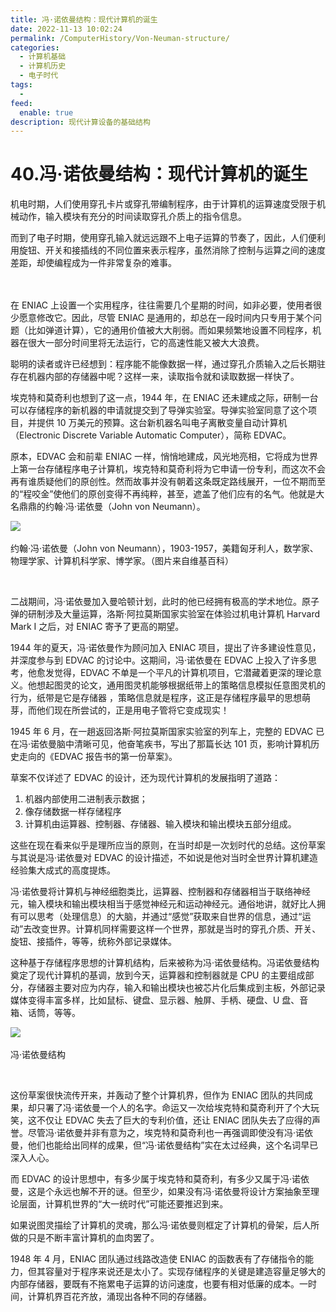 ```yaml
---
title: 冯·诺依曼结构：现代计算机的诞生
date: 2022-11-13 10:02:24
permalink: /ComputerHistory/Von-Neuman-structure/
categories:
  - 计算机基础
  - 计算机历史
  - 电子时代
tags:
  - 
feed:
  enable: true
description: 现代计算设备的基础结构
---
```



# 40.冯·诺依曼结构：现代计算机的诞生

机电时期，人们使用穿孔卡片或穿孔带编制程序，由于计算机的运算速度受限于机械动作，输入模块有充分的时间读取穿孔介质上的指令信息。

而到了电子时期，使用穿孔输入就远远跟不上电子运算的节奏了，因此，人们便利用旋钮、开关和接插线的不同位置来表示程序，虽然消除了控制与运算之间的速度差距，却使编程成为一件非常复杂的难事。

<!-- more -->　　‍

在 ENIAC 上设置一个实用程序，往往需要几个星期的时间，如非必要，使用者很少愿意修改它。因此，尽管 ENIAC 是通用的，却总在一段时间内只专用于某个问题（比如弹道计算），它的通用价值被大大削弱。而如果频繁地设置不同程序，机器在很大一部分时间里将无法运行，它的高速性能又被大大浪费。

聪明的读者或许已经想到：程序能不能像数据一样，通过穿孔介质输入之后长期驻存在机器内部的存储器中呢？这样一来，读取指令就和读取数据一样快了。

埃克特和莫奇利也想到了这一点，1944 年，在 ENIAC 还未建成之际，研制一台可以存储程序的新机器的申请就提交到了导弹实验室。导弹实验室同意了这个项目，并提供 10 万美元的预算。这台新机器名叫电子离散变量自动计算机（Electronic Discrete Variable Automatic Computer），简称 EDVAC。

原本，EDVAC 会和前辈 ENIAC 一样，悄悄地建成，风光地亮相，它将成为世界上第一台存储程序电子计算机，埃克特和莫奇利将为它申请一份专利，而这次不会再有谁质疑他们的原创性。然而故事并没有朝着这条既定路线展开，一位不期而至的“程咬金”使他们的原创变得不再纯粹，甚至，遮盖了他们应有的名气。他就是大名鼎鼎的约翰·冯·诺依曼（John von Neumann）。

​![](https://image.peterjxl.com/blog/v2-d50cd33ad159c3960bbdd394979130a0_b-20220327205910-kcxeoqi.gif)​

约翰·冯·诺依曼（John von Neumann），1903-1957，美籍匈牙利人，数学家、物理学家、计算机科学家、博学家。（图片来自维基百科）

‍

二战期间，冯·诺依曼加入曼哈顿计划，此时的他已经拥有极高的学术地位。原子弹的研制涉及大量运算，洛斯·阿拉莫斯国家实验室在体验过机电计算机 Harvard Mark I 之后，对 ENIAC 寄予了更高的期望。

1944 年的夏天，冯·诺依曼作为顾问加入 ENIAC 项目，提出了许多建设性意见，并深度参与到 EDVAC 的讨论中。这期间，冯·诺依曼在 EDVAC 上投入了许多思考，他愈发觉得，EDVAC 不单是一个平凡的计算机项目，它潜藏着更深的理论意义。他想起图灵的论文，通用图灵机能够根据纸带上的策略信息模拟任意图灵机的行为，纸带是它是存储器 ，策略信息就是程序，这正是存储程序最早的思想萌芽，而他们现在所尝试的，正是用电子管将它变成现实！

1945 年 6 月，在一趟返回洛斯·阿拉莫斯国家实验室的列车上，完整的 EDVAC 已在冯·诺依曼脑中清晰可见，他奋笔疾书，写出了那篇长达 101 页，影响计算机历史走向的《EDVAC 报告书的第一份草案》。

草案不仅详述了 EDVAC 的设计，还为现代计算机的发展指明了道路：

1. 机器内部使用二进制表示数据；
2. 像存储数据一样存储程序
3. 计算机由运算器、控制器、存储器、输入模块和输出模块五部分组成。

这些在现在看来似乎是理所应当的原则，在当时却是一次划时代的总结。这份草案与其说是冯·诺依曼对 EDVAC 的设计描述，不如说是他对当时全世界计算机建造经验集大成式的高度提炼。

冯·诺依曼将计算机与神经细胞类比，运算器、控制器和存储器相当于联络神经元，输入模块和输出模块相当于感觉神经元和运动神经元。通俗地讲，就好比人拥有可以思考（处理信息）的大脑，并通过“感觉”获取来自世界的信息，通过“运动”去改变世界。计算机同样需要这样一个世界，那就是当时的穿孔介质、开关、旋钮、接插件，等等，统称外部记录媒体。

这种基于存储程序思想的计算机结构，后来被称为冯·诺依曼结构。冯诺依曼结构奠定了现代计算机的基调，放到今天，运算器和控制器就是 CPU 的主要组成部分，存储器主要对应为内存，输入和输出模块也被芯片化后集成到主板，外部记录媒体变得丰富多样，比如鼠标、键盘、显示器、触屏、手柄、硬盘、U 盘、音箱、话筒，等等。

​![](https://image.peterjxl.com/blog/image-20240529224300-lhpkibk.png)​

冯·诺依曼结构

‍

这份草案很快流传开来，并轰动了整个计算机界，但作为 ENIAC 团队的共同成果，却只署了冯·诺依曼一个人的名字。命运又一次给埃克特和莫奇利开了个大玩笑，这不仅让 EDVAC 失去了巨大的专利价值，还让 ENIAC 团队失去了应得的声誉。尽管冯·诺依曼并非有意为之，埃克特和莫奇利也一再强调即使没有冯·诺依曼，他们也能给出同样的成果，但“冯·诺依曼结构”实在太过经典，这个名词早已深入人心。

而 EDVAC 的设计思想中，有多少属于埃克特和莫奇利，有多少又属于冯·诺依曼，这是个永远也解不开的谜。但至少，如果没有冯·诺依曼将设计方案抽象至理论层面，计算机世界的“大一统时代”可能还要推迟到来。

如果说图灵描绘了计算机的灵魂，那么冯·诺依曼则框定了计算机的骨架，后人所做的只是不断丰富计算机的血肉罢了。

1948 年 4 月，ENIAC 团队通过线路改造使 ENIAC 的函数表有了存储指令的能力，但其容量对于程序来说还是太小了。实现存储程序的关键是建造容量足够大的内部存储器，要既有不拖累电子运算的访问速度，也要有相对低廉的成本。一时间，计算机界百花齐放，涌现出各种不同的存储器。

‍

‍
